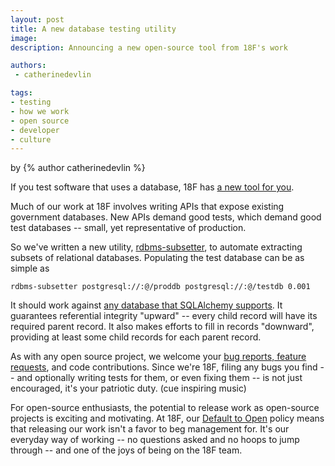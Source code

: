 ```yaml
---
layout: post
title: A new database testing utility
image:
description: Announcing a new open-source tool from 18F's work

authors:
 - catherinedevlin

tags:
- testing
- how we work
- open source
- developer
- culture
---
```

<p class="authors">
  by {% author catherinedevlin %}
</p>

If you test software that uses a database, 18F has
[a new tool for you](https://github.com/18F/rdbms-subsetter).

<!-- more -->

Much of our work at 18F involves writing APIs that expose
existing government databases.  New APIs demand good tests,
which demand good test databases -- small, yet
representative of production.  

So we've written a new utility,
[rdbms-subsetter](https://github.com/18F/rdbms-subsetter),
to automate extracting subsets of relational databases.
Populating the test database can be as simple as

    rdbms-subsetter postgresql://:@/proddb postgresql://:@/testdb 0.001

It should work against
[any database that SQLAlchemy supports](http://docs.sqlalchemy.org/en/rel_0_9/core/engines.html#supported-databases).
It guarantees referential integrity "upward" -- every child
record will have its required parent record.
It also makes efforts to fill in records "downward",
providing at least some child records for each parent record.  

As with any open source project, we welcome your
[bug reports, feature requests](https://github.com/18F/rdbms-subsetter/issues),
and code contributions.
Since we're 18F, filing any bugs you find --
and optionally writing tests for them, or even fixing them --
is not just encouraged, it's your patriotic duty.
(cue inspiring music)

For open-source enthusiasts, the potential to release work
as open-source projects is exciting and motivating.  At 18F,
our [Default to Open](https://github.com/18F/open-source-policy/)
policy means that releasing our work isn't a favor to beg
management for.  It's our everyday way of working --
no questions asked and no hoops to jump through -- and one
of the joys of being on the 18F team.
